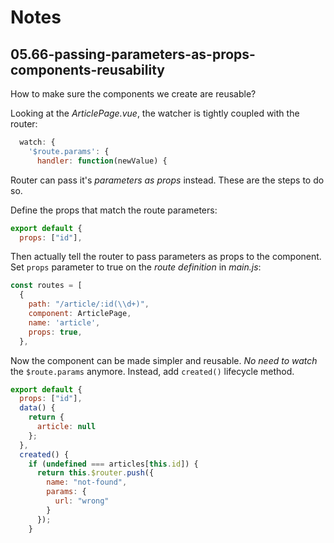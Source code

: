 # Notes

## 05.66-passing-parameters-as-props-components-reusability

How to make sure the components we create are reusable?

Looking at the _ArticlePage.vue_, the watcher is tightly coupled with the router:

```js
  watch: {
    '$route.params': {
      handler: function(newValue) {
```

Router can pass it's _parameters as props_ instead. These are the steps to do so.

Define the props that match the route parameters:

```js
export default {
  props: ["id"],

```

Then actually tell the router to pass parameters as props to the component. Set `props` parameter to true on the _route definition_ in _main.js_:

```js
const routes = [
  {
    path: "/article/:id(\\d+)",
    component: ArticlePage,
    name: 'article',
    props: true,
  },
```

Now the component can be made simpler and reusable. _No need to watch_ the `$route.params` anymore. Instead, add `created()` lifecycle method.

```js
export default {
  props: ["id"],
  data() {
    return {
      article: null
    };
  },
  created() {
    if (undefined === articles[this.id]) {
      return this.$router.push({
        name: "not-found",
        params: {
          url: "wrong"
        }
      });
    }
```
